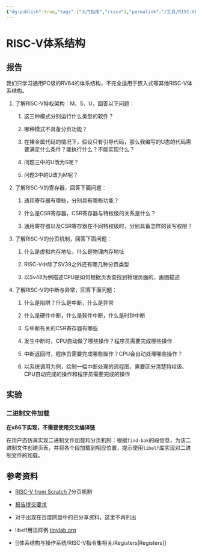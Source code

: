 ```yaml
---
{"dg-publish":true,"tags":["入门指南","riscv"],"permalink":"/工具/RISC-V体系结构入门/","dgPassFrontmatter":true}
---
```



# RISC-V体系结构

## 报告

我们只学习通用PC级的RV64的体系结构，不完全适用于嵌入式等其他RISC-V体系结构。

1. 了解RISC-V特权架构：M、S、U，回答以下问题：
    
    1. 这三种模式分别运行什么类型的软件？
        
    2. 哪种模式不具备分页功能？
    3. 在裸金属代码的情况下，假设只有引导代码，那么我编写的U态的代码需要满足什么条件？能执行什么？不能实现什么？
    4. 问题三中的U改为S呢？
    5. 问题3中的U改为M呢？
        
2. 了解RISC-V的寄存器，回答下面问题：
    
    1. 通用寄存器有哪些，分别具有哪些功能？
        
    2. 什么是CSR寄存器，CSR寄存器与特权级的关系是什么？
        
    3. 通用寄存器以及CSR寄存器在不同特权级时，分别具备怎样的读写权限？
        
3. 了解RISC-V的分页机制，回答下面问题：
    
    1. 什么是虚拟内存地址，什么是物理内存地址
        
    2. RISC-V中除了SV39之外还有哪几种分页类型
        
    3. 以Sv48为例描述CPU是如何根据页表查找到物理页面的，画图描述
        
    
4. 了解RISC-V的中断与异常，回答下面问题：
    
    1. 什么是陷阱？什么是中断，什么是异常
        
    2. 什么是硬件中断，什么是软件中断，什么是时钟中断
        
    3. 与中断有关的CSR寄存器有哪些
        
    4. 发生中断时，CPU自动做了哪些操作？程序员需要完成哪些操作
        
    5. 中断返回时，程序员需要完成哪些操作？CPU会自动处理哪些操作？
        
    6. 以系统调用为例，绘制一幅中断处理的流程图，需要区分清楚特权级、CPU自动完成的操作和程序员需要完成的操作
        

## 实验

### 二进制文件加载

**在x86下实现，不需要使用交叉编译链**

在用户态仿真实现二进制文件加载和分页机制：根据`find-bak`的段信息，为该二进制文件创建页表，并将各个段加载到相应位置，提示使用`libelf`库实现对二进制文件的加载。

## 参考资料

- [RISC-V from Scratch 7](https://dingfen.github.io/risc-v/2020/08/29/riscv-from-scratch-7.html)分页机制
    
- [报告提交要求](https://wbc3ji2vof.feishu.cn/wiki/IPeswEPejiqoU7kH2gjcH74vnxb)
    
- 对于出现在百度网盘中的已分享资料，这里不再列出
    
- libelf用法样例 [tinylab.org](https://tinylab.org/libelf/)
- [[体系结构与操作系统/RISC-V指令集相关/Registers\|Registers]]
